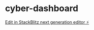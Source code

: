 # cyber-dashboard

[Edit in StackBlitz next generation editor ⚡️](https://stackblitz.com/~/github.com/TheNavcon/cyber-dashboard)
